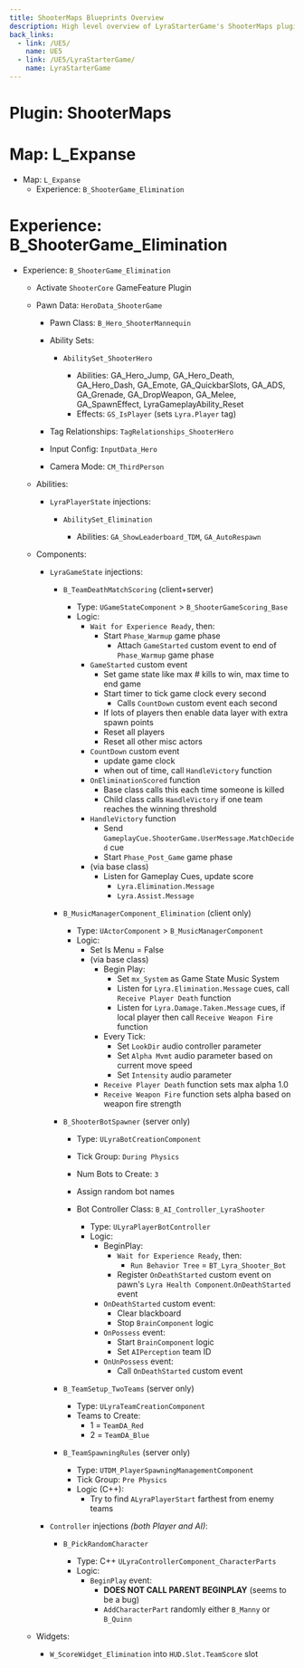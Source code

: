 ```yaml
---
title: ShooterMaps Blueprints Overview
description: High level overview of LyraStarterGame's ShooterMaps plugin, settings and blueprints
back_links:
  - link: /UE5/
    name: UE5
  - link: /UE5/LyraStarterGame/
    name: LyraStarterGame
---
```



# Plugin: ShooterMaps


# Map: L_Expanse

- Map: `L_Expanse`
  - Experience: `B_ShooterGame_Elimination`


# Experience: B_ShooterGame_Elimination

- Experience: `B_ShooterGame_Elimination`
  - Activate `ShooterCore` GameFeature Plugin
  - Pawn Data: `HeroData_ShooterGame`

    - Pawn Class: `B_Hero_ShooterMannequin`
    - Ability Sets:
      - `AbilitySet_ShooterHero`

        - Abilities: GA_Hero_Jump, GA_Hero_Death, GA_Hero_Dash, GA_Emote, GA_QuickbarSlots, GA_ADS, GA_Grenade, GA_DropWeapon, GA_Melee, GA_SpawnEffect, LyraGameplayAbility_Reset
        - Effects: `GS_IsPlayer` (sets `Lyra.Player` tag)

    - Tag Relationships: `TagRelationships_ShooterHero`
    - Input Config: `InputData_Hero`
    - Camera Mode: `CM_ThirdPerson`

  - Abilities:
    - `LyraPlayerState` injections:
      - `AbilitySet_Elimination`

        - Abilities: `GA_ShowLeaderboard_TDM`, `GA_AutoRespawn`

  - Components:
    - `LyraGameState` injections:
      - `B_TeamDeathMatchScoring` (client+server)

        - Type: `UGameStateComponent` > `B_ShooterGameScoring_Base`
        - Logic:
          - `Wait for Experience Ready`, then:
            - Start `Phase_Warmup` game phase
              - Attach `GameStarted` custom event to end of `Phase_Warmup` game phase
          - `GameStarted` custom event
            - Set game state like max # kills to win, max time to end game
            - Start timer to tick game clock every second
              - Calls `CountDown` custom event each second
            - If lots of players then enable data layer with extra spawn points
            - Reset all players
            - Reset all other misc actors
          - `CountDown` custom event
            - update game clock
            - when out of time, call `HandleVictory` function
          - `OnEliminationScored` function
            - Base class calls this each time someone is killed
            - Child class calls `HandleVictory` if one team reaches the winning threshold
          - `HandleVictory` function
            - Send `GameplayCue.ShooterGame.UserMessage.MatchDecided` cue
            - Start `Phase_Post_Game` game phase
          - (via base class)
            - Listen for Gameplay Cues, update score
              - `Lyra.Elimination.Message`
              - `Lyra.Assist.Message`

      - `B_MusicManagerComponent_Elimination` (client only)

        - Type: `UActorComponent` > `B_MusicManagerComponent`
        - Logic: 
          - Set Is Menu = False
          - (via base class)
            - Begin Play:
              - Set `mx_System` as Game State Music System
              - Listen for `Lyra.Elimination.Message` cues, call `Receive Player Death` function
              - Listen for `Lyra.Damage.Taken.Message` cues, if local player then call `Receive Weapon Fire` function
            - Every Tick:
              - Set `LookDir` audio controller parameter
              - Set `Alpha Mvmt` audio parameter based on current move speed
              - Set `Intensity` audio parameter
            - `Receive Player Death` function sets max alpha 1.0
            - `Receive Weapon Fire` function sets alpha based on weapon fire strength

      - `B_ShooterBotSpawner` (server only)

        - Type: `ULyraBotCreationComponent`
        - Tick Group: `During Physics`
        - Num Bots to Create: `3`
        - Assign random bot names
        - Bot Controller Class: `B_AI_Controller_LyraShooter`

          - Type: `ULyraPlayerBotController`
          - Logic:
            - BeginPlay:
              - `Wait for Experience Ready`, then:
                - `Run Behavior Tree` = `BT_Lyra_Shooter_Bot`
              - Register `OnDeathStarted` custom event on pawn's `Lyra Health Component`.`OnDeathStarted` event
            - `OnDeathStarted` custom event:
              - Clear blackboard
              - Stop `BrainComponent` logic
            - `OnPossess` event:
              - Start `BrainComponent` logic
              - Set `AIPerception` team ID
            - `OnUnPossess` event:
              - Call `OnDeathStarted` custom event

      - `B_TeamSetup_TwoTeams` (server only)
      
        - Type: `ULyraTeamCreationComponent`
        - Teams to Create:
          - 1 = `TeamDA_Red`
          - 2 = `TeamDA_Blue`

      - `B_TeamSpawningRules` (server only)

        - Type: `UTDM_PlayerSpawningManagementComponent`
        - Tick Group: `Pre Physics`
        - Logic (C++):
          - Try to find `ALyraPlayerStart` farthest from enemy teams

    - `Controller` injections *(both Player and AI)*:
      - `B_PickRandomCharacter`

        - Type: C++ `ULyraControllerComponent_CharacterParts`
        - Logic:
          - `BeginPlay` event:
            - **DOES NOT CALL PARENT BEGINPLAY** (seems to be a bug)
            - `AddCharacterPart` randomly either `B_Manny` or `B_Quinn`

  - Widgets:
    - `W_ScoreWidget_Elimination` into `HUD.Slot.TeamScore` slot

